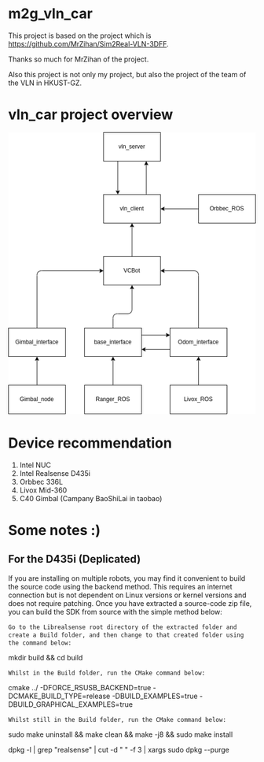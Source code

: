 # m2g_vln_car

This project is based on the project which is https://github.com/MrZihan/Sim2Real-VLN-3DFF. 

Thanks so much for MrZihan of the project.

Also this project is not only my project, but also the project of the team of the VLN in HKUST-GZ.

# vln_car project overview

![vln_car Diagram](vln_car_project_overview.png)

# Device recommendation

1. Intel NUC
2. Intel Realsense D435i
3. Orbbec 336L
4. Livox Mid-360
5. C40 Gimbal (Campany BaoShiLai in taobao)

# Some notes :)

## For the D435i (Deplicated)

If you are installing on multiple robots, you may find it convenient to build the source code using the backend method. This requires an internet connection but is not dependent on Linux versions or kernel versions and does not require patching. Once you have extracted a source-code zip file, you can build the SDK from source with the simple method below:

    Go to the Librealsense root directory of the extracted folder and create a Build folder, and then change to that created folder using the command below:

mkdir build && cd build

    Whilst in the Build folder, run the CMake command below:

cmake ../ -DFORCE_RSUSB_BACKEND=true -DCMAKE_BUILD_TYPE=release -DBUILD_EXAMPLES=true -DBUILD_GRAPHICAL_EXAMPLES=true

    Whilst still in the Build folder, run the CMake command below:

sudo make uninstall && make clean && make -j8 && sudo make install


dpkg -l | grep "realsense" | cut -d " " -f 3 | xargs sudo dpkg --purge